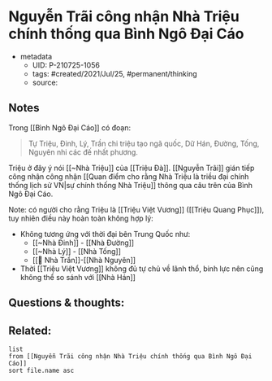 # Nguyễn Trãi công nhận Nhà Triệu chính thống qua Bình Ngô Đại Cáo

- metadata
	- UID: P-210725-1056
	- tags: #created/2021/Jul/25, #permanent/thinking 
	- source: 

## Notes
Trong [[Bình Ngô Đại Cáo]] có đoạn:
> Tự Triệu, Đinh, Lý, Trần chi triệu tạo ngã quốc,
> Dữ Hán, Đường, Tống, Nguyên nhi các đế nhất phương.

Triệu ở đây ý nói [[~Nhà Triệu]] của [[Triệu Đà]]. [[Nguyễn Trãi]] gián tiếp công nhận công nhận [[Quan điểm cho rằng Nhà Triệu là triều đại chính thống lịch sử VN|sự chính thống Nhà Triệu]] thông qua câu trên của Bình Ngô Đại Cáo.

Note: có người cho rằng Triệu là [[Triệu Việt Vương]] ([[Triệu Quang Phục]]), tuy nhiên điều này hoàn toàn không hợp lý:
- Không tương ứng với thời đại bên Trung Quốc như: 
	- [[~Nhà Đinh]] - [[Nhà Đường]]
	- [[~Nhà Lý]] - [[Nhà Tống]]
	- [[🏡 Nhà Trần]]-[[Nhà Nguyên]]
- Thời [[Triệu Việt Vương]] không đủ tự chủ về lãnh thổ, binh lực nên cũng không thể so sánh với [[Nhà Hán]]

## Questions & thoughts:

## Related:
```dataview
list
from [[Nguyễn Trãi công nhận Nhà Triệu chính thống qua Bình Ngô Đại Cáo]]
sort file.name asc
```
